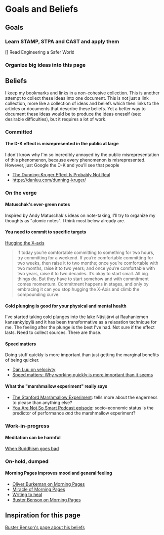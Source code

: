 # Goals and Beliefs

## Goals

### Learn STAMP, STPA and CAST and apply them

[] Read Engineering a Safer World

### Organize big ideas into this page



## Beliefs

I keep my bookmarks and links in a non-cohesive collection. This is another
attempt to collect these ideas into one document. This is not just a link
collection, more like a collection of ideas and beliefs which then links to the
articles or documents that describe these beliefs. Yet a better way to document
these ideas would be to produce the ideas oneself (see: desirable
difficulties), but it requires a lot of work.

### Committed

#### The D-K effect is misrepresented in the public at large

I don't know why I'm so incredibly annoyed by the public misrepresentation of
this phenomenon, because every phenomenon is misrepresented. However, just
Google the D-K and you'll see that people 

- [The Dunning-Kruger Effect Is Probably Not Real](https://www.mcgill.ca/oss/article/critical-thinking/dunning-kruger-effect-probably-not-real)
- https://danluu.com/dunning-kruger/

### On the verge

#### Matuschak's ever-green notes

Inspired by Andy Matuschak's ideas on note-taking, I'll try to organize
my thoughts as "atomic notes". I think most below already are. 

#### You need to commit to specific targets

[Hugging the X-axis](https://perell.com/essay/hugging-the-x-axis/?utm_source=pocket_shared)

> If today you’re comfortable committing to something for two hours, try
> committing for a weekend. If you’re comfortable committing for two weeks, then
> raise it to two months; once you’re comfortable with two months, raise it to
> two years; and once you’re comfortable with two years, raise it to two decades.
> It’s okay to start small. All big things do. But they have to start somehow and
> with commitment comes momentum. Commitment happens in stages, and only by
> embracing it can you stop hugging the X-Axis and climb the compounding curve.


#### Cold plunging is good for your physical and mental health

I've started taking cold plunges into the lake Näsijärvi at Rauhaniemen
kansankylpylä and it has been transformative as a relaxation technique for me.
The feeling after the plunge is the best I've had. Not sure if the effect
lasts. Need to collect sources. There are those.

#### Speed matters

Doing stuff quickly is more important than just getting the marginal benefits
of being quicker.

- [Dan Luu on velocivty](https://danluu.com/productivity-velocity/)
- [Speed matters: Why working quickly is more important than it
  seems](https://jsomers.net/blog/speed-matters)

#### What the "marshmallow experiment" really says

- [The Stanford Marshmallow
  Experiment](https://hotelconcierge.tumblr.com/post/113360634364/the-stanford-marshmallow-prison-experiment):
  tells more about the eagerness to please than anything else?
- [You Are Not So Smart Podcast
  episode](https://youarenotsosmart.com/2019/05/27/yanss-154-the-marshmallow-replication/):
  socio-economic status is the predictor of performance _and_ the marshmallow
  experiment?


### Work-in-progress

#### Meditation can be harmful

[When Buddhism goes bad](https://danlawton.substack.com/p/when-buddhism-goes-bad)


### On-hold, dumped

#### Morning Pages improves mood and general feeling

- [Oliver Burkeman on Morning
Pages](https://www.theguardian.com/lifeandstyle/2014/oct/03/morning-pages-change-your-life-oliver-burkeman)
- [Miracle of Morning
  Pages](https://www.amazon.com/The-Miracle-Morning-Pages-Everything-ebook/dp/B00DIQ9K40)
- [Writing to heal](https://www.apa.org/monitor/jun02/writing)
- [Buster Benson on Morning
  Pages](https://betterhumans.pub/better-than-meditation-12532d29f6cd)


## Inspiration for this page

[Buster Benson's page about his beliefs](https://github.com/busterbenson/public/blob/master/book-of-beliefs.md)



